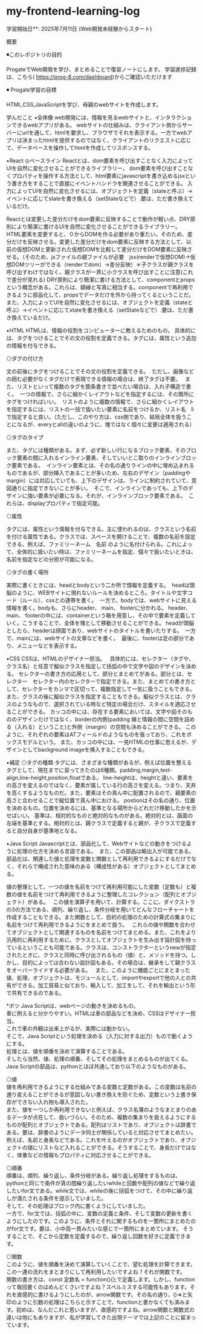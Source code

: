 ﻿# my-frontend-learning-log
学習開始日**: 2025年7月11日 (Web開発未経験からスタート)

概要

◾️このレポジトリの目的

ProgateでWeb開発を学び、まとめることで復習ノートにします。
学習進捗記録は、こちら( https://prog-8.com/dashboard)からご確認いただけます

◾️ Progate学習の目標

HTML,CSS,JavaScriptを学び、母親のwebサイトを作成します。


学んだこと
▪️全体像
web開発には、情報を見るwebサイトと、インタラクションできるwebアプリがある。
webサイトの仕組みは、クライアント側からサーバーにurlを通して、htmlを要求し、ブラウザでそれを表示する。一方でwebアプリは決まったhtmlを提供するのではなく、クライアントのリクエストに応じて、データベースを操作してhtmlを作成してリスポンスする。

▪️React
◎ベースライン
Reactとは、dom要素を呼び出すことなく入力によってUIを自然に変化させることができるライブラリー。
dom要素を呼び出すことなくプロパティを操作する方法として、html要素にjavascriptを書き込めるjsxという書き方をすることで直接にイベントハンドラを関連させることができる。 
入力によってUIを自然に変化させるには、オブジェクトを定義（stateと呼ぶ）→イベントに応じてstateを書き換える（setStateなどで）.要は、ただ書き換えているだけ。

Reactとは変更した差分だけをdom要素に反映することで動作が軽い点、DRY原則により簡潔に書けるUIを自然に変化させることができるライブラリー。
HTML要素を変更すると、０からDOMを作る必要があり重たい。そのため、差分だけを反映させる。変更した差分だけをdom要素に反映する方法として、以前の仮想DOMと更新された仮想DOMを比較して差分だけをDOM要素に反映させる。（そのため、jsファイルの親ファイルが必要　jsx(renderで仮想DOM)→仮想DOMツリーができる（renderでdom）→差分反映）＊子クラスが親クラスを呼び出すわけではなく、親クラスが一斉に小クラスを呼び出すことに注意(これで差分が見れる)
DRY原則により簡潔に書ける方法として、componentとpropsという概念がある。これらは、額縁と写真に相当する。componentで再利用できるように部品化して、propsでデータだけを外から持ってくるということだ。
また、入力によってUIを自然に変化させるには、オブジェクトを定義（stateと呼ぶ）→イベントに応じてstateを書き換える（setStateなどで）.要は、ただ書き換えているだけ。



▪️HTML
HTMLは、情報の役割をコンピューターに教えるためのもの。 具体的には、タグをつけることでその文の役割を定義できる。タグには、属性という追加の情報を付与できる。

◎ダグの付け方

文の前後にタグをつけることでその文の役割を定義できる。 
ただし、画像などの囲む必要がなくタグだけで表現できる情報の場合は、終了タグは不要。  
また、リストといって複数のタグを箇条書きで並べたい場合は、入れ子構造で書く。 
一つの情報で、さらに細かくレイアウトなどを指定するには、その箇所にタグをつければいい。 
リストのように複数の情報で、さらに細かくレイアウトを指定するには、リストの一括で扱いたい要素に名前をつけるか、リスト名　liで指定すると良い。（ただし、このやり方は、css側であり、結局全体を扱うことになるが、everyとallの違いのように、塊ではなく個々に変更は適用される） 

◎タグのタイプ

また、タグには種類がある。まず、必ず新しい行になるブロック要素、そのブロック要素の間に入れるインライン要素、そしていいとこ取りのインラインブロック要素である。 
インライン要素とは、その名の通りラインの中に埋め込まれるものであるが、部分挿入であることが多いため、左右のデザイン（paddingやmargin）には対応していても、上下のデザインは、ラインに制約されていて、意図通りに指定できないことが多い。 
そこで、インラインであっても、上下のデザインに強い要素が必要になる。それが、インラインブロック要素である。 
これらは、displayプロパティで指定可能。

◎属性

タグには、属性という情報を付与できる。主に使われるのは、クラスという名前を付ける属性である。クラスでは、スペースを開けることで、複数の名前を設定できる。例えば、ファミリーネーム　名前 のように名付けられる。これによって、全体的に扱いたい時は、ファミリーネームを指定、個々で扱いたいときは、名前を指定などの分担が可能になる。

◎タグの書く場所

実際に書くときには、headとbodyという二か所で情報を定義する。 
headは頭脳のように、WEBサイトに現れないルールを決めるところ。タイトルや文字コード（ルール）、cssとの連帯を書く。 
一方で、bodyでは、webサイトに見える情報を書く。bodyも、さらにheader、 main、 footerに分かれる。 header、 main、 footerの中には、containerという箱を用意し、その中で要素を定義していく。こうすることで、全体を塊として移動させることができる。
headが頭脳としたら、headerは顔面であり、webサイトのタイトルを書いたりする。 
一方で、mainには、webサイトの文章などを書く。 
最後に、footerは足の部分であり、メニューなどを表示する。

▪️CSS
CSSは、HTMLのデザイナー担当。  
具体的には、セレクター（タグや、クラス名）と任意で擬似クラスを指定して括弧の中で文字や図のデザインを決める。
セレクターの書き方の応用として、部分とまとめてがある。部分とは、セレクター　セレクター内のセレクターで指定できる。また、まとめての書き方として、セレクターをカンマで区切って、複数指定して一気に扱うこともできる。
また、クラスの後に擬似クラスを指定することもできる。擬似クラスとは、クラスのようなもので、選択されている時など特定の場合だけ、スタイルを適応させることができる。
カッコの中には、存在する要素においては、文字や図そのもののデザインだけではなく、borderの内側(padding 線と情報の間に空間を詰める（入れる）ということ)と外側（margin）の空間も決めることができる。
このように、それぞれの要素はATフィールドのようなものを張っており、これをボックスモデルという。
また、カッコの中には、一見HTMLの仕事に思えるが、デザインとしてbackground imageを挿入することもできる。


▪️補足
◎タグの種類
タグには、さまざまな種類があるが、例えば位置を整えるタグとして、現在までに習ってきたのは6種類。padding,margin,text-align,line-height,position,floatである。
line-heightは、heightと違い、要素をの高さを変えるのではなく、要素が属している行の高さを変える。つまり、天井を高くするようなものだ。また、要素はその真ん中に配置されるので、親要素の高さと合わせることで縦位置で真ん中における。
postionはその名の通り、位置を決めるもの。位置を決めるには、基準となる場所からどれだけ移動したかを示せばいい。
基準は、相対的なものと絶対的なものがある。絶対的とは、画面の左端を基準とする。相対的とは、親クラスで定義すると親が、子クラスで定義すると自分自身が基準地となる。

▪️Java Script
Javascriptとは、部品化して、Webサイトなどの動きをつけるように処理の仕方を決める言語である。  また、この部品は輸出入が可能である。
部品化は、関連した値と処理を変数と関数として再利用できるよにするだけでなく、それらで構成された意味のある（構成性がある）オブジェクトとしてまとめる。   

値の整理として、一つの値を名前をつけて再利用可能にした変数（定数も）と複数の値を名前をつけて再利用できるように整理したコレクション（配列とオブジェクト）がある。  
この値を演算子を用いて、計算する。ここに、ダイクストラの3の方法である、順列、繰り返し、条件分岐を用いてどんなフローチャートを作成することもできる。また関数として、目的の処理のための計算式の集まりに名前をつけて再利用できるようにをまとめて扱う。  
これらの値や関数を合わせてオブジェクトとして関連するものを名前をつけてまとめる。また、これをより汎用的に再利用するために、クラスとしてオブジェクトを生み出す設計図を持っているということも可能である。クラスは、コンストラクターというnewが指定されたときに、クラスと同時に呼び出されるもの（値）と、メソッドを持つ。しかし、目的によっては合わない設計図もある。その場合は、継承をして親クラスをオーバーライドする必要がある。  
また、このように機能ごとにまとまった値、処理、オブジェクトは、モジュールとして、importやexportで他の人との共有ができる。加工貿易と似ており、輸入して、加工をして、それを輸出という形で共有できるのである。 





*ボツ
Java Scriptは、webページの動きを決めるもの。  
車に例えると分かりやすい。HTMLは車の部品などを決め、CSSはデザイナー担当。  
これで車の外観は出来上がるが、実際には動かない。  
そこで、Java Scriptという処理を決める（入力に対する出力）もので動くようにする。  
処理とは、値を順番を決めて演算することである。  
そしたら当然、値、処理の順番、そしてその処理をまとめるものが出てくる。  
Java Scriptの部品は、pythonとほぼ共通しており以下のようなものがある。  

◎値  
値を再利用できるようにする仕組みである変数と定数がある。この変数は名前の通り変えることができるが意図しない書き換えを防ぐため、定数という上書き保存ができない入れ物も導入された。  
また、値を一つしか再利用できないと例えば、クラス名簿のようなまとまりのあるデータが点在して、扱いづらい。そのため、複数の集まりを扱えるようにするものが配列とオブジェクトである。配列はリストであり、オブジェクトは辞書である。要は、辞書のようにデータ同士が関係していると対応させてまとめたい。例えば、名前と身長などである。これを叶えるのがオブジェクトであり、オブジェクトの値にリストなど入れることができる。そうすることで、身長だけではなく、体重などの情報もプロパティに対応させることができる。  

◎順番  
順番は、順列、繰り返し、条件分岐がある。繰り返し処理をするものは、pythonと同じで条件が真の間繰り返したいwhileと回数や配列の値などで繰り返したいfor文である。while文では、whileの後に括弧をつけて、その中に繰り返しが満たされる条件を提示していました。  
そして、その処理はブロック内に書くようにしていました。  
一方で、for文では、括弧の中に、変数の定義と条件、そして変数の更新を書くようにしたのです。このように、条件とそれに関するものを一箇所にまとめたのがfor文です。要は、小中高一貫みたいな感じで一箇所にまとめています。 そうすることで、そこから定数を定義するので、繰り返し回数を好きに定義できます。 

◎関数  
このように、値を順番を決めて演算していくことで、望む処理を計算できます。  
この一連の流れをまとまりにして再利用したいですよね？それが関数です。  
関数の書き方は、const 定数名 = function(){};で定義します。しかし、functionって毎回書くのはめんどくさいですよね？スペルミスする可能性もあります。それを直感的に書けるようにしたのが、arrow関数です。その名の通り、()=>と矢印のように引数の処理はこちらと示すことで、functionと書かなくても済みます。初めは、なんだこれと思いますが、直感的ですよね。arrow関数と関数式の違いは他にもありますが、私が学習してきた出現テーマでは上記のことに留まっています。







